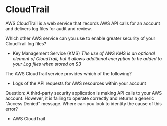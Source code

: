 # CloudTrail
AWS CloudTrail is a web service that records AWS API calls for an account and delivers log files for audit and review.

Which other AWS service can you use to enable greater security of your CloudTrail log files?
- Key Management Service (KMS)
_The use of AWS KMS is an optional element of CloudTrail, but it allows additional
encryption to be added to your Log files when stored on S3_

The AWS CloudTrail service provides which of the following?
- Logs of the API requests for AWS resources within your account

Question: A third-party security application is making API calls to your AWS account. However, it is failing to operate correctly and returns a generic "Access Denied" message. Where can you look to identity the cause of this error?
- AWS CloudTrail